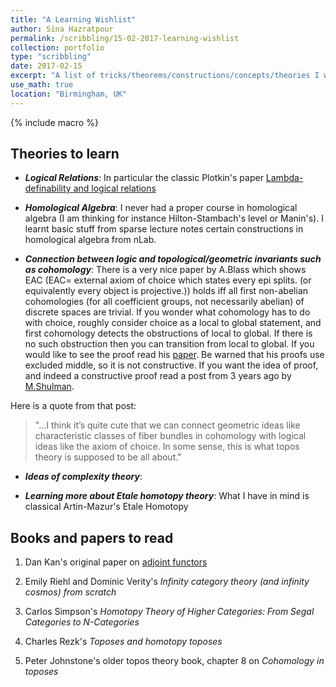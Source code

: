 ```yaml
---
title: "A Learning Wishlist"
author: Sina Hazratpour
permalink: /scribbling/15-02-2017-learning-wishlist
collection: portfolio
type: "scribbling"
date: 2017-02-15
excerpt: "A list of tricks/theorems/constructions/concepts/theories I wished to know but never had time/opportunity to learn them!"
use_math: true
location: "Birmingham, UK"
---
```



{% include macro %}


## Theories to learn


* **_Logical Relations_**:
 In particular the classic Plotkin's paper  [Lambda-definability and logical relations](http://homepages.inf.ed.ac.uk/gdp/publications/logical_relations_1973.pdf) 


* **_Homological Algebra_**: 
 I never had a proper course in homological algebra (I am thinking for instance Hilton-Stambach's level or Manin's). I learnt basic stuff from sparse lecture notes certain constructions in homological algebra from nLab. 

* **_Connection between logic and topological/geometric invariants such as cohomology_**:
  There is a very nice paper by A.Blass which shows EAC (EAC= external axiom of choice which states every epi splits. (or equivalently every object is projective.)) holds iff all first non-abelian cohomologies (for all  coefficient groups, not necessarily abelian) of discrete spaces are trivial. If you wonder what cohomology has to do with choice, roughly consider choice as a local to global statement, and first cohomology detects the obstructions of local to global. If there is no such obstruction then you can transition from local to global. If you would like to see the proof read his [paper](http://www.ams.org/journals/tran/1983-279-01/S0002-9947-1983-0704615-7/S0002-9947-1983-0704615-7.pdf). Be warned that his proofs use excluded middle, so it is not constructive. If you want the idea of proof, and indeed a constructive proof read a post from 3 years ago by [M.Shulman](https://golem.ph.utexas.edu/category/2013/07/cohomology_detects_failures_of.html). 

 Here is a quote from that post: 

  >  "...I think it’s quite cute that we can connect geometric ideas like characteristic classes of fiber bundles in cohomology with    logical ideas like the axiom of choice. In some sense, this is what topos theory is supposed to be all about."


* **_Ideas of complexity theory_**:

* **_Learning more about Etale homotopy theory_**:
  What I have in mind is classical Artin-Mazur's Etale Homotopy



## Books and papers to read
 
1. Dan Kan's original paper on [adjoint functors](http://www.ams.org/journals/tran/1958-087-02/S0002-9947-1958-0131451-0/S0002-9947-1958-0131451-0.pdf)

2. Emily Riehl and Dominic Verity's _Infinity category theory (and infinity cosmos) from scratch_

3. Carlos Simpson's _Homotopy Theory of Higher Categories: From Segal Categories to N-Categories_

4. Charles Rezk's _Toposes and homotopy toposes_

5. Peter Johnstone's older topos theory book, chapter 8 on _Cohomology in toposes_
